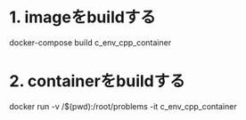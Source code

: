 # 1. imageをbuildする
docker-compose build c_env_cpp_container

# 2. containerをbuildする
docker run -v /$(pwd):/root/problems -it c_env_cpp_container
